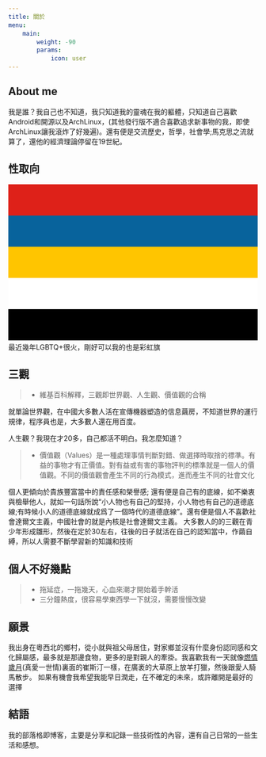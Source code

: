 ```yaml
---
title: 關於
menu:
    main: 
        weight: -90
        params:
            icon: user
---
```

## About me
我是誰？我自己也不知道，我只知道我的靈魂在我的軀體，只知道自己喜歡Android和開源以及ArchLinux，(其他發行版不適合喜歡追求新事物的我，即使ArchLinux讓我滾炸了好幾遍)。還有便是交流歷史，哲學，社會學;馬克思之流就算了，還他的經濟理論停留在19世紀。

## 性取向
![](roc.png)
最近幾年LGBTQ+很火，剛好可以我的也是彩虹旗

## 三觀
> - 維基百科解釋，三觀即世界觀、人生觀、價值觀的合稱

就單論世界觀，在中國大多數人活在宣傳機器塑造的信息繭房，不知道世界的運行規律，程序員也是，大多數人還在用百度。

人生觀？我現在才20多，自己都活不明白。我怎麼知道？

>- 價值觀（Values）是一種處理事情判斷對錯、做選擇時取捨的標準。有益的事物才有正價值。對有益或有害的事物評判的標準就是一個人的價值觀。不同的價值觀會產生不同的行為模式，進而產生不同的社會文化

個人更傾向於貴族豐富當中的責任感和榮譽感; 還有便是自己有的底線，如不樂衷與檢舉他人，就如一句話所說“小人物也有自己的堅持，小人物也有自己的道德底線;有時候小人的道德底線就成爲了一個時代的道德底線”。還有便是個人不喜歡社會達爾文主義，中國社會的就是內核是社會達爾文主義。
大多數人的的三觀在青少年形成雛形，然後在定於30左右，往後的日子就活在自己的認知當中，作繭自縛，所以人需要不斷學習新的知識和技術


## 個人不好幾點
>- 拖延症，一拖幾天，心血來潮才開始着手幹活
>- 三分鐘熱度，很容易學東西學一下就沒，需要慢慢改變

## 願景
我出身在粵西北的鄉村，從小就與祖父母居住，對家鄉並沒有什麼身份認同感和文化歸屬感，最多就是那邊食物，更多的是對親人的牽掛。我喜歡我有一天就像[燃情歲月](https://zh.wikipedia.org/wiki/%E7%87%83%E6%83%85%E5%B2%81%E6%9C%88)(真愛一世情)裏面的崔斯汀一樣，在廣袤的大草原上放羊打獵，然後跟愛人騎馬散步。
如果有機會我希望我能早日潤走，在不確定的未來，或許離開是最好的選擇

## 結語
我的部落格即博客，主要是分享和記錄一些技術性的內容，還有自己日常的一些生活和感想。




